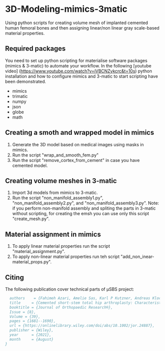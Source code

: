 # 3D-Modeling-mimics-3matic
Using python scripts for creating volume mesh of implanted cemented human femoral bones and then assigning linear/non linear gray scale-based material properties. 
## Required packages
You need to set up python scripting for materialise software packages (mimics & 3-matic) to automate your workflow. In the following [youtube video] (https://www.youtube.com/watch?v=iVBCNZykcrc&t=10s) python installation and how to configure mimics and 3-matic to start scripting have been demonstrated. 
* mimics
* trimatic
* numpy
* json
* globe
* math
## Creating a smoth and wrapped model in mimics
1. Generate the 3D model based on medical images using masks in mimics. 
2. Run the script "wrap_and_smooth_fem.py"
3. Run the script "remove_cortex_from_cement" in case you have cemented model. 
## Creating volume meshes in 3-matic
1. Import 3d models from mimics to 3-matic.
2. Run the script "non_manifold_assembly1.py", "non_manifold_assembly2.py", and "non_manifold_assembly3.py".
Note: if you perform non-manifold assembly and spliting the parts in 3-matic without scripting, for creating the emsh you can use only this script "create_mesh.py".  
## Material assignment in mimics
1. To apply linear material properties run the script "material_assignment.py". 
2. To apply non-linear material properties run teh script "add_non_inear-material_props.py". 

## Citing

The following publication cover technical parts of μSBS project:
```bibtex
  authors    = {Fahimeh Azari, Amelie Sas, Karl P Kutzner, Andreas Klockow, Thierry Scheerlinck, G Harry van Lenthe},
  title     = {Cemented short‐stem total hip arthroplasty: Characteristics of line‐to‐line versus undersized cementing techniques using a validated CT‐based finite element analysis},
  booktitle = {Journal of Orthopaedic Research®},
  Issue = {8},
  Volume = {39},
  pages = {1681--1690},
  url = {https://onlinelibrary.wiley.com/doi/abs/10.1002/jor.24887},
  publisher = {Wiley},
  year      = {2021},
  month     = {August}
}
```
